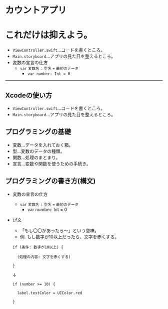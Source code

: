 # カウントアプリ

# これだけは抑えよう。
- `ViewController.swift`...コードを書くところ。
- `Main.storyboard`...アプリの見た目を整えるところ。
- 変数の宣言の仕方
  - `var` `変数名` `:` `型名` `=` `最初のデータ`
    - `var number: Int = 0`
    
---

## Xcodeの使い方
- `ViewController.swift`...コードを書くところ。
- `Main.storyboard`...アプリの見た目を整えるところ。

## プログラミングの基礎
- 変数...データを入れておく箱。
- 型...変数のデータの種類。
- 関数...処理のまとまり。
- 宣言...変数や関数を使うための手続き。


## プログラミングの書き方(構文)
- 変数の宣言の仕方
  - `var` `変数名` `:` `型名` `=` `最初のデータ`
    - var number: Int = 0

- `if`文
  - 「もし〇〇があったら〜」という意味。
  - 例. もし数字が10以上だったら、文字を赤くする。
  ```
  if (条件: 数字が10以上) {
    
    (処理の内容: 文字を赤くする)
    
  }
  ```
  ↓
  ```
  if (number >= 10) {
  
    label.textColor = UIColor.red
  
  }
  ```
  
